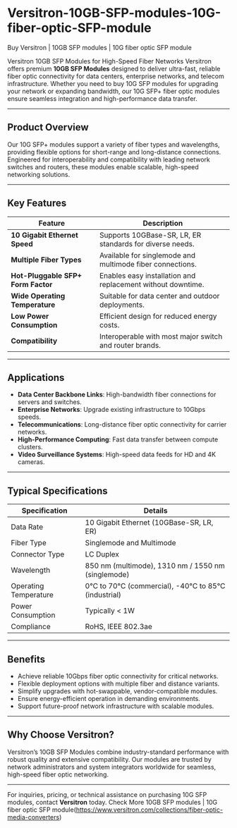 # Versitron-10GB-SFP-modules-10G-fiber-optic-SFP-module

Buy Versitron | 10GB SFP modules | 10G fiber optic SFP module

Versitron 10GB SFP Modules for High-Speed Fiber Networks
Versitron offers premium **10GB SFP Modules** designed to deliver ultra-fast, reliable fiber optic connectivity for data centers, enterprise networks, and telecom infrastructure. Whether you need to buy 10G SFP modules for upgrading your network or expanding bandwidth, our 10G SFP+ fiber optic modules ensure seamless integration and high-performance data transfer.

---

## Product Overview

Our 10G SFP+ modules support a variety of fiber types and wavelengths, providing flexible options for short-range and long-distance connections. Engineered for interoperability and compatibility with leading network switches and routers, these modules enable scalable, high-speed networking solutions.

---

## Key Features

| Feature                         | Description                                                   |
|--------------------------------|---------------------------------------------------------------|
| **10 Gigabit Ethernet Speed**  | Supports 10GBase-SR, LR, ER standards for diverse needs.      |
| **Multiple Fiber Types**       | Available for singlemode and multimode fiber connections.     |
| **Hot-Pluggable SFP+ Form Factor** | Enables easy installation and replacement without downtime.  |
| **Wide Operating Temperature** | Suitable for data center and outdoor deployments.             |
| **Low Power Consumption**      | Efficient design for reduced energy costs.                    |
| **Compatibility**              | Interoperable with most major switch and router brands.       |

---

## Applications

- **Data Center Backbone Links**: High-bandwidth fiber connections for servers and switches.  
- **Enterprise Networks**: Upgrade existing infrastructure to 10Gbps speeds.  
- **Telecommunications**: Long-distance fiber optic connectivity for carrier networks.  
- **High-Performance Computing**: Fast data transfer between compute clusters.  
- **Video Surveillance Systems**: High-speed data feeds for HD and 4K cameras.

---

## Typical Specifications

| Specification           | Details                                                     |
|-------------------------|-------------------------------------------------------------|
| Data Rate              | 10 Gigabit Ethernet (10GBase-SR, LR, ER)                    |
| Fiber Type             | Singlemode and Multimode                                    |
| Connector Type         | LC Duplex                                                   |
| Wavelength             | 850 nm (multimode), 1310 nm / 1550 nm (singlemode)         |
| Operating Temperature  | 0°C to 70°C (commercial), -40°C to 85°C (industrial)       |
| Power Consumption      | Typically < 1W                                              |
| Compliance             | RoHS, IEEE 802.3ae                                          |

---

## Benefits

- Achieve reliable 10Gbps fiber optic connectivity for critical networks.  
- Flexible deployment options with multiple fiber and distance variants.  
- Simplify upgrades with hot-swappable, vendor-compatible modules.  
- Ensure energy-efficient operation in demanding environments.  
- Support future-proof network infrastructure with scalable modules.

---

## Why Choose Versitron?

Versitron’s 10GB SFP Modules combine industry-standard performance with robust quality and extensive compatibility. Our modules are trusted by network administrators and system integrators worldwide for seamless, high-speed fiber optic networking.

---

For inquiries, pricing, or technical assistance on purchasing 10G SFP modules, contact **Versitron** today.
Check More 10GB SFP modules | 10G fiber optic SFP module(https://www.versitron.com/collections/fiber-optic-media-converters)
